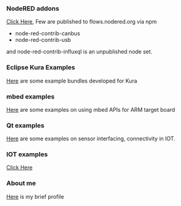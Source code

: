 ### NodeRED addons
[Click Here](https://github.com/rajeshsola/node-red-addons),
Few are published to flows.nodered.org via npm
* node-red-contrib-canbus
* node-red-contrib-usb

and node-red-contrib-influxql is an unpublished node set.

### Eclipse Kura Examples
[Here](https://github.com/rajeshsola/kura-addons) are some example bundles developed for Kura

### mbed examples
[Here](https://github.com/rajeshsola/mbed-examples) are some examples on using mbed APIs for ARM target board

### Qt examples
[Here](https://github.com/rajeshsola/qt-examples) are some examples on sensor interfacing, connectivity in IOT.

### IOT examples
[Click Here](https://github.com/rajeshsola/iot-examples)

### About me
[Here](profile.md) is my brief profile
